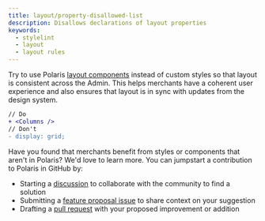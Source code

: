 ```yaml
---
title: layout/property-disallowed-list
description: Disallows declarations of layout properties
keywords:
  - stylelint
  - layout
  - layout rules
---
```


Try to use Polaris [layout components](/components) instead of custom styles so that layout is consistent across the Admin. This helps merchants have a coherent user experience and also ensures that layout is in sync with updates from the design system.

```diff
// Do
+ <Columns />
// Don't
- display: grid;
```

Have you found that merchants benefit from styles or components that aren't in Polaris? We'd love to learn more. You can jumpstart a contribution to Polaris in GitHub by:

- Starting a [discussion](https://github.com/Shopify/polaris/discussions/6750) to collaborate with the community to find a solution
- Submitting a [feature proposal issue](https://github.com/Shopify/polaris/issues/new?assignees=&labels=Feature+request&template=FEATURE_REQUEST.md) to share context on your suggestion
- Drafting a [pull request](https://github.com/Shopify/polaris/pulls) with your proposed improvement or addition
